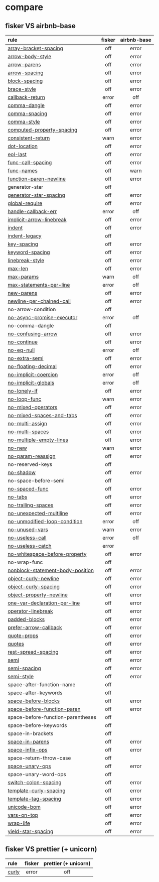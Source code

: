 # compare

## fisker VS airbnb-base

| rule                                                                                               | fisker | airbnb-base |
| :------------------------------------------------------------------------------------------------- | :----: | :---------: |
| [array-bracket-spacing](https://eslint.org/docs/rules/array-bracket-spacing)                       |  off   |    error    |
| [arrow-body-style](https://eslint.org/docs/rules/arrow-body-style)                                 |  off   |    error    |
| [arrow-parens](https://eslint.org/docs/rules/arrow-parens)                                         |  off   |    error    |
| [arrow-spacing](https://eslint.org/docs/rules/arrow-spacing)                                       |  off   |    error    |
| [block-spacing](https://eslint.org/docs/rules/block-spacing)                                       |  off   |    error    |
| [brace-style](https://eslint.org/docs/rules/brace-style)                                           |  off   |    error    |
| [callback-return](https://eslint.org/docs/rules/callback-return)                                   | error  |     off     |
| [comma-dangle](https://eslint.org/docs/rules/comma-dangle)                                         |  off   |    error    |
| [comma-spacing](https://eslint.org/docs/rules/comma-spacing)                                       |  off   |    error    |
| [comma-style](https://eslint.org/docs/rules/comma-style)                                           |  off   |    error    |
| [computed-property-spacing](https://eslint.org/docs/rules/computed-property-spacing)               |  off   |    error    |
| [consistent-return](https://eslint.org/docs/rules/consistent-return)                               |  warn  |    error    |
| [dot-location](https://eslint.org/docs/rules/dot-location)                                         |  off   |    error    |
| [eol-last](https://eslint.org/docs/rules/eol-last)                                                 |  off   |    error    |
| [func-call-spacing](https://eslint.org/docs/rules/func-call-spacing)                               |  off   |    error    |
| [func-names](https://eslint.org/docs/rules/func-names)                                             |  off   |    warn     |
| [function-paren-newline](https://eslint.org/docs/rules/function-paren-newline)                     |  off   |    error    |
| generator-star                                                                                     |  off   |             |
| [generator-star-spacing](https://eslint.org/docs/rules/generator-star-spacing)                     |  off   |    error    |
| [global-require](https://eslint.org/docs/rules/global-require)                                     |  off   |    error    |
| [handle-callback-err](https://eslint.org/docs/rules/handle-callback-err)                           | error  |     off     |
| [implicit-arrow-linebreak](https://eslint.org/docs/rules/implicit-arrow-linebreak)                 |  off   |    error    |
| [indent](https://eslint.org/docs/rules/indent)                                                     |  off   |    error    |
| [indent-legacy](https://eslint.org/docs/rules/indent-legacy)                                       |  off   |             |
| [key-spacing](https://eslint.org/docs/rules/key-spacing)                                           |  off   |    error    |
| [keyword-spacing](https://eslint.org/docs/rules/keyword-spacing)                                   |  off   |    error    |
| [linebreak-style](https://eslint.org/docs/rules/linebreak-style)                                   |  off   |    error    |
| [max-len](https://eslint.org/docs/rules/max-len)                                                   |  off   |    error    |
| [max-params](https://eslint.org/docs/rules/max-params)                                             |  warn  |     off     |
| [max-statements-per-line](https://eslint.org/docs/rules/max-statements-per-line)                   | error  |     off     |
| [new-parens](https://eslint.org/docs/rules/new-parens)                                             |  off   |    error    |
| [newline-per-chained-call](https://eslint.org/docs/rules/newline-per-chained-call)                 |  off   |    error    |
| no-arrow-condition                                                                                 |  off   |             |
| [no-async-promise-executor](https://eslint.org/docs/rules/no-async-promise-executor)               | error  |     off     |
| no-comma-dangle                                                                                    |  off   |             |
| [no-confusing-arrow](https://eslint.org/docs/rules/no-confusing-arrow)                             |  off   |    error    |
| [no-continue](https://eslint.org/docs/rules/no-continue)                                           |  off   |    error    |
| [no-eq-null](https://eslint.org/docs/rules/no-eq-null)                                             | error  |     off     |
| [no-extra-semi](https://eslint.org/docs/rules/no-extra-semi)                                       |  off   |    error    |
| [no-floating-decimal](https://eslint.org/docs/rules/no-floating-decimal)                           |  off   |    error    |
| [no-implicit-coercion](https://eslint.org/docs/rules/no-implicit-coercion)                         | error  |     off     |
| [no-implicit-globals](https://eslint.org/docs/rules/no-implicit-globals)                           | error  |     off     |
| [no-lonely-if](https://eslint.org/docs/rules/no-lonely-if)                                         |  off   |    error    |
| [no-loop-func](https://eslint.org/docs/rules/no-loop-func)                                         |  warn  |    error    |
| [no-mixed-operators](https://eslint.org/docs/rules/no-mixed-operators)                             |  off   |    error    |
| [no-mixed-spaces-and-tabs](https://eslint.org/docs/rules/no-mixed-spaces-and-tabs)                 |  off   |    error    |
| [no-multi-assign](https://eslint.org/docs/rules/no-multi-assign)                                   |  off   |    error    |
| [no-multi-spaces](https://eslint.org/docs/rules/no-multi-spaces)                                   |  off   |    error    |
| [no-multiple-empty-lines](https://eslint.org/docs/rules/no-multiple-empty-lines)                   |  off   |    error    |
| [no-new](https://eslint.org/docs/rules/no-new)                                                     |  warn  |    error    |
| [no-param-reassign](https://eslint.org/docs/rules/no-param-reassign)                               |  off   |    error    |
| no-reserved-keys                                                                                   |  off   |             |
| [no-shadow](https://eslint.org/docs/rules/no-shadow)                                               |  off   |    error    |
| no-space-before-semi                                                                               |  off   |             |
| [no-spaced-func](https://eslint.org/docs/rules/no-spaced-func)                                     |  off   |    error    |
| [no-tabs](https://eslint.org/docs/rules/no-tabs)                                                   |  off   |    error    |
| [no-trailing-spaces](https://eslint.org/docs/rules/no-trailing-spaces)                             |  off   |    error    |
| [no-unexpected-multiline](https://eslint.org/docs/rules/no-unexpected-multiline)                   |  off   |    error    |
| [no-unmodified-loop-condition](https://eslint.org/docs/rules/no-unmodified-loop-condition)         | error  |     off     |
| [no-unused-vars](https://eslint.org/docs/rules/no-unused-vars)                                     |  warn  |    error    |
| [no-useless-call](https://eslint.org/docs/rules/no-useless-call)                                   | error  |     off     |
| [no-useless-catch](https://eslint.org/docs/rules/no-useless-catch)                                 | error  |             |
| [no-whitespace-before-property](https://eslint.org/docs/rules/no-whitespace-before-property)       |  off   |    error    |
| no-wrap-func                                                                                       |  off   |             |
| [nonblock-statement-body-position](https://eslint.org/docs/rules/nonblock-statement-body-position) |  off   |    error    |
| [object-curly-newline](https://eslint.org/docs/rules/object-curly-newline)                         |  off   |    error    |
| [object-curly-spacing](https://eslint.org/docs/rules/object-curly-spacing)                         |  off   |    error    |
| [object-property-newline](https://eslint.org/docs/rules/object-property-newline)                   |  off   |    error    |
| [one-var-declaration-per-line](https://eslint.org/docs/rules/one-var-declaration-per-line)         |  off   |    error    |
| [operator-linebreak](https://eslint.org/docs/rules/operator-linebreak)                             |  off   |    error    |
| [padded-blocks](https://eslint.org/docs/rules/padded-blocks)                                       |  off   |    error    |
| [prefer-arrow-callback](https://eslint.org/docs/rules/prefer-arrow-callback)                       |  off   |    error    |
| [quote-props](https://eslint.org/docs/rules/quote-props)                                           |  off   |    error    |
| [quotes](https://eslint.org/docs/rules/quotes)                                                     |  off   |    error    |
| [rest-spread-spacing](https://eslint.org/docs/rules/rest-spread-spacing)                           |  off   |    error    |
| [semi](https://eslint.org/docs/rules/semi)                                                         |  off   |    error    |
| [semi-spacing](https://eslint.org/docs/rules/semi-spacing)                                         |  off   |    error    |
| [semi-style](https://eslint.org/docs/rules/semi-style)                                             |  off   |    error    |
| space-after-function-name                                                                          |  off   |             |
| space-after-keywords                                                                               |  off   |             |
| [space-before-blocks](https://eslint.org/docs/rules/space-before-blocks)                           |  off   |    error    |
| [space-before-function-paren](https://eslint.org/docs/rules/space-before-function-paren)           |  off   |    error    |
| space-before-function-parentheses                                                                  |  off   |             |
| space-before-keywords                                                                              |  off   |             |
| space-in-brackets                                                                                  |  off   |             |
| [space-in-parens](https://eslint.org/docs/rules/space-in-parens)                                   |  off   |    error    |
| [space-infix-ops](https://eslint.org/docs/rules/space-infix-ops)                                   |  off   |    error    |
| space-return-throw-case                                                                            |  off   |             |
| [space-unary-ops](https://eslint.org/docs/rules/space-unary-ops)                                   |  off   |    error    |
| space-unary-word-ops                                                                               |  off   |             |
| [switch-colon-spacing](https://eslint.org/docs/rules/switch-colon-spacing)                         |  off   |    error    |
| [template-curly-spacing](https://eslint.org/docs/rules/template-curly-spacing)                     |  off   |    error    |
| [template-tag-spacing](https://eslint.org/docs/rules/template-tag-spacing)                         |  off   |    error    |
| [unicode-bom](https://eslint.org/docs/rules/unicode-bom)                                           |  off   |    error    |
| [vars-on-top](https://eslint.org/docs/rules/vars-on-top)                                           |  off   |    error    |
| [wrap-iife](https://eslint.org/docs/rules/wrap-iife)                                               |  off   |    error    |
| [yield-star-spacing](https://eslint.org/docs/rules/yield-star-spacing)                             |  off   |    error    |

## fisker VS prettier (+ unicorn)

| rule                                         | fisker | prettier (+ unicorn) |
| :------------------------------------------- | :----: | :------------------: |
| [curly](https://eslint.org/docs/rules/curly) | error  |         off          |

